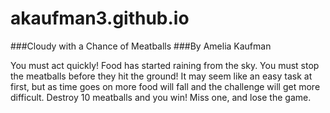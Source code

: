 # akaufman3.github.io

###Cloudy with a Chance of Meatballs
###By Amelia Kaufman

You must act quickly! Food has started raining from the sky. You must stop the meatballs before they hit the ground! It may seem like an easy task at first, but as time goes on more food will fall and the challenge will get more difficult. Destroy 10 meatballs and you win! Miss one, and lose the game.
